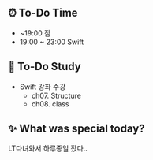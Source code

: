 ## ⏰  To-Do Time
- ~19:00 잠
- 19:00 ~ 23:00 Swift

## 📖 To-Do Study
- Swift 강좌 수강
    - ch07. Structure
    - ch08. class 

## ✨ What was special today?
LT다녀와서 하루종일 잤다..

